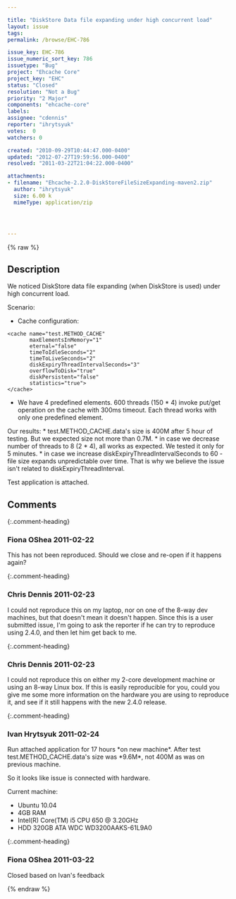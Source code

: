 ```yaml
---

title: "DiskStore Data file expanding under high concurrent load"
layout: issue
tags: 
permalink: /browse/EHC-786

issue_key: EHC-786
issue_numeric_sort_key: 786
issuetype: "Bug"
project: "Ehcache Core"
project_key: "EHC"
status: "Closed"
resolution: "Not a Bug"
priority: "2 Major"
components: "ehcache-core"
labels: 
assignee: "cdennis"
reporter: "ihrytsyuk"
votes:  0
watchers: 0

created: "2010-09-29T10:44:47.000-0400"
updated: "2012-07-27T19:59:56.000-0400"
resolved: "2011-03-22T21:04:22.000-0400"

attachments:
- filename: "Ehcache-2.2.0-DiskStoreFileSizeExpanding-maven2.zip"
  author: "ihrytsyuk"
  size: 6.00 k
  mimeType: application/zip




---
```


{% raw %}

## Description

<div markdown="1" class="description">

We noticed DiskStore data file expanding (when DiskStore is used) under high concurrent load.

Scenario:
 - Cache configuration:

```
<cache name="test.METHOD_CACHE"
       maxElementsInMemory="1"
       eternal="false"
       timeToIdleSeconds="2"
       timeToLiveSeconds="2"
       diskExpiryThreadIntervalSeconds="3"
       overflowToDisk="true"
       diskPersistent="false"
       statistics="true">
</cache>
```

 - We have 4 predefined elements. 600 threads (150 \* 4) invoke put/get operation on the cache with 300ms timeout. Each thread works with only one predefined element.

Our results:
 \* test.METHOD\_CACHE.data's size is 400M after 5 hour of testing. But we expected size not more than 0.7M. 
 \* in case we decrease number of threads to 8 (2 \* 4), all works as expected. We tested it only for 5 minutes.
 \* in case we increase diskExpiryThreadIntervalSeconds to 60 - file size expands unpredictable over time. That is why we believe the issue isn't related to diskExpiryThreadInterval.

Test application is attached.


</div>

## Comments


{:.comment-heading}
### **Fiona OShea** <span class="date">2011-02-22</span>

<div markdown="1" class="comment">

This has not been reproduced. Should we close and re-open if it happens again?

</div>


{:.comment-heading}
### **Chris Dennis** <span class="date">2011-02-23</span>

<div markdown="1" class="comment">

I could not reproduce this on my laptop, nor on one of the 8-way dev machines, but that doesn't mean it doesn't happen.  Since this is a user submitted issue, I'm going to ask the reporter if he can try to reproduce using 2.4.0, and then let him get back to me.

</div>


{:.comment-heading}
### **Chris Dennis** <span class="date">2011-02-23</span>

<div markdown="1" class="comment">

I could not reproduce this on either my 2-core development machine or using an 8-way Linux box.  If this is easily reproducible for you, could you give me some more information on the hardware you are using to reproduce it, and see if it still happens with the new 2.4.0 release.

</div>


{:.comment-heading}
### **Ivan Hrytsyuk** <span class="date">2011-02-24</span>

<div markdown="1" class="comment">

Run attached application for 17 hours \*on new machine\*.
After test test.METHOD\_CACHE.data's size was \*9.6M\*, not 400M as was on previous machine.

So it looks like issue is connected with hardware.

Current machine:
 - Ubuntu 10.04
 - 4GB RAM
 - Intel(R) Core(TM) i5 CPU         650  @ 3.20GHz
 - HDD 320GB ATA WDC WD3200AAKS-61L9A0


</div>


{:.comment-heading}
### **Fiona OShea** <span class="date">2011-03-22</span>

<div markdown="1" class="comment">

Closed based on Ivan's feedback

</div>



{% endraw %}
